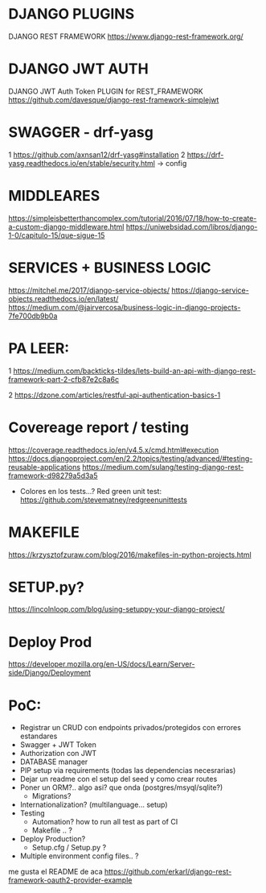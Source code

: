 # DJANGO PLUGINS
DJANGO REST FRAMEWORK
https://www.django-rest-framework.org/

# DJANGO JWT AUTH 
DJANGO JWT Auth Token PLUGIN for REST_FRAMEWORK
https://github.com/davesque/django-rest-framework-simplejwt

# SWAGGER - drf-yasg
1 https://github.com/axnsan12/drf-yasg#installation
2 https://drf-yasg.readthedocs.io/en/stable/security.html -> config

# MIDDLEARES
https://simpleisbetterthancomplex.com/tutorial/2016/07/18/how-to-create-a-custom-django-middleware.html
https://uniwebsidad.com/libros/django-1-0/capitulo-15/que-sigue-15
# SERVICES + BUSINESS LOGIC
https://mitchel.me/2017/django-service-objects/
https://django-service-objects.readthedocs.io/en/latest/
https://medium.com/@jairvercosa/business-logic-in-django-projects-7fe700db9b0a

# PA LEER:
1 https://medium.com/backticks-tildes/lets-build-an-api-with-django-rest-framework-part-2-cfb87e2c8a6c

2 https://dzone.com/articles/restful-api-authentication-basics-1

# Covereage report / testing
https://coverage.readthedocs.io/en/v4.5.x/cmd.html#execution
https://docs.djangoproject.com/en/2.2/topics/testing/advanced/#testing-reusable-applications
https://medium.com/sulang/testing-django-rest-framework-d98279a5d3a5
- Colores en los tests...?
 Red green unit test: https://github.com/stevematney/redgreenunittests

# MAKEFILE
https://krzysztofzuraw.com/blog/2016/makefiles-in-python-projects.html

# SETUP.py?
https://lincolnloop.com/blog/using-setuppy-your-django-project/

# Deploy Prod
https://developer.mozilla.org/en-US/docs/Learn/Server-side/Django/Deployment

# PoC:
- Registrar un CRUD con endpoints privados/protegidos con errores estandares
- Swagger + JWT Token
- Authorization con JWT
- DATABASE manager
- PIP setup via requirements (todas las dependencias necesrarias)
- Dejar un readme con el setup del seed y como crear routes
- Poner un ORM?.. algo asi? que onda (postgres/msyql/sqlite?)
  - Migrations?
- Internationalization? (multilanguage... setup)
- Testing
  - Automation? how to run all test as part of CI
  - Makefile .. ?
- Deploy Production?
  - Setup.cfg / Setup.py ?
- Multiple environment config files.. ? 



me gusta el README de aca
https://github.com/erkarl/django-rest-framework-oauth2-provider-example